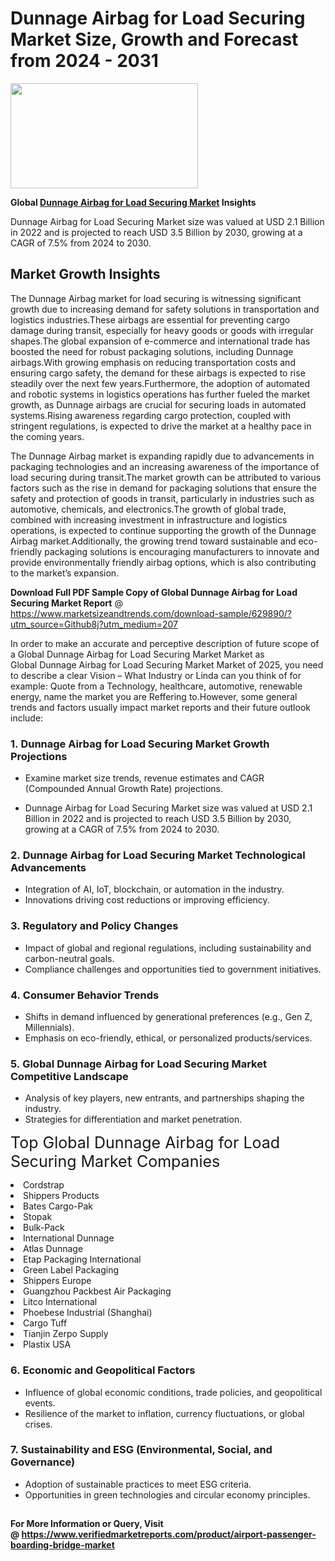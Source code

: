 <H1>Dunnage Airbag for Load Securing Market Size, Growth and Forecast from 2024 - 2031</H1><img class="aligncenter size-medium wp-image-584254" src="https://thirdeyenews.in/wp-content/uploads/2024/09/Global-Market-Research-300x168.jpeg" alt="" width="300" height="168" /><p><strong>Global&nbsp;<a href="https://www.marketsizeandtrends.com/download-sample/629890/?utm_source=Github8j?utm_medium=207">Dunnage Airbag for Load Securing Market</a> Insights</strong></p><p>Dunnage Airbag for Load Securing Market size was valued at USD 2.1 Billion in 2022 and is projected to reach USD 3.5 Billion by 2030, growing at a CAGR of 7.5% from 2024 to 2030.</p><p><h2>Market Growth Insights</h2> <p>The Dunnage Airbag market for load securing is witnessing significant growth due to increasing demand for safety solutions in transportation and logistics industries.These airbags are essential for preventing cargo damage during transit, especially for heavy goods or goods with irregular shapes.The global expansion of e-commerce and international trade has boosted the need for robust packaging solutions, including Dunnage airbags.With growing emphasis on reducing transportation costs and ensuring cargo safety, the demand for these airbags is expected to rise steadily over the next few years.Furthermore, the adoption of automated and robotic systems in logistics operations has further fueled the market growth, as Dunnage airbags are crucial for securing loads in automated systems.Rising awareness regarding cargo protection, coupled with stringent regulations, is expected to drive the market at a healthy pace in the coming years.</p> <p>The Dunnage Airbag market is expanding rapidly due to advancements in packaging technologies and an increasing awareness of the importance of load securing during transit.The market growth can be attributed to various factors such as the rise in demand for packaging solutions that ensure the safety and protection of goods in transit, particularly in industries such as automotive, chemicals, and electronics.The growth of global trade, combined with increasing investment in infrastructure and logistics operations, is expected to continue supporting the growth of the Dunnage Airbag market.Additionally, the growing trend toward sustainable and eco-friendly packaging solutions is encouraging manufacturers to innovate and provide environmentally friendly airbag options, which is also contributing to the market’s expansion.</p> <p><span class=""><strong>Download Full PDF Sample Copy of Global Dunnage Airbag for Load Securing Market Report</strong> @ <a href="https://www.marketsizeandtrends.com/download-sample/629890/?utm_source=Github8j?utm_medium=207" target="_blank">https://www.marketsizeandtrends.com/download-sample/629890/?utm_source=Github8j?utm_medium=207</a></span></p><p>In order to make an accurate and perceptive description of future scope of a Global&nbsp;Dunnage Airbag for Load Securing Market Market as Global&nbsp;Dunnage Airbag for Load Securing Market Market of 2025, you need to describe a clear Vision &ndash; What Industry or Linda can you think of for example: Quote from a Technology, healthcare, automotive, renewable energy, name the market you are Reffering to.However, some general trends and factors usually impact market reports and their future outlook include:</p><h3>1.&nbsp;<strong>Dunnage Airbag for Load Securing Market Growth Projections</strong></h3><ul><li>Examine market size trends, revenue estimates and CAGR (Compounded Annual Growth Rate) projections.</li><li><p>Dunnage Airbag for Load Securing Market size was valued at USD 2.1 Billion in 2022 and is projected to reach USD 3.5 Billion by 2030, growing at a CAGR of 7.5% from 2024 to 2030.</p></li></ul><h3>2.&nbsp;<strong>Dunnage Airbag for Load Securing Market Technological Advancements</strong></h3><ul><li>Integration of AI, IoT, blockchain, or automation in the industry.</li><li>Innovations driving cost reductions or improving efficiency.</li></ul><h3>3.&nbsp;<strong>Regulatory and Policy Changes</strong></h3><ul><li>Impact of global and regional regulations, including sustainability and carbon-neutral goals.</li><li>Compliance challenges and opportunities tied to government initiatives.</li></ul><h3>4.&nbsp;<strong>Consumer Behavior Trends</strong></h3><ul><li>Shifts in demand influenced by generational preferences (e.g., Gen Z, Millennials).</li><li>Emphasis on eco-friendly, ethical, or personalized products/services.</li></ul><h3>5.&nbsp;<strong>Global Dunnage Airbag for Load Securing Market Competitive Landscape</strong></h3><ul><li>Analysis of key players, new entrants, and partnerships shaping the industry.</li><li>Strategies for differentiation and market penetration.</li></ul><p data-pm-slice="1 1 []"><span style="color: inherit; font-family: inherit; font-size: 25px;">Top Global Dunnage Airbag for Load Securing Market Companies</span></p><div class="" data-test-id=""><p><li>Cordstrap</li><li> Shippers Products</li><li> Bates Cargo-Pak</li><li> Stopak</li><li> Bulk-Pack</li><li> International Dunnage</li><li> Atlas Dunnage</li><li> Etap Packaging International</li><li> Green Label Packaging</li><li> Shippers Europe</li><li> Guangzhou Packbest Air Packaging</li><li> Litco International</li><li> Phoebese Industrial (Shanghai)</li><li> Cargo Tuff</li><li> Tianjin Zerpo Supply</li><li> Plastix USA</li></p></div><h3>6.&nbsp;<strong>Economic and Geopolitical Factors</strong></h3><ul><li>Influence of global economic conditions, trade policies, and geopolitical events.</li><li>Resilience of the market to inflation, currency fluctuations, or global crises.</li></ul><h3>7.&nbsp;<strong>Sustainability and ESG (Environmental, Social, and Governance)</strong></h3><ul><li>Adoption of sustainable practices to meet ESG criteria.</li><li>Opportunities in green technologies and circular economy principles.</li></ul><h2><strong style="font-size: 14px;">For More Information or Query, Visit @&nbsp;</strong><a style="background-color: #ffffff; font-size: 14px;" href="https://www.marketsizeandtrends.com/report/dunnage-airbag-for-load-securing-market/" target="_blank">https://www.verifiedmarketreports.com/product/airport-passenger-boarding-bridge-market</a></h2>